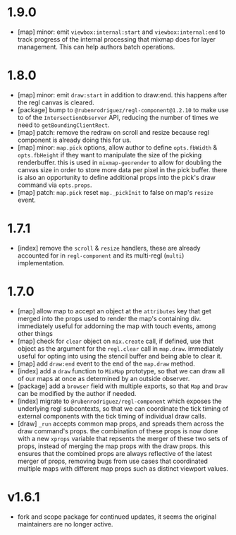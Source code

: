 # 1.9.0

- [map] minor: emit `viewbox:internal:start` and `viewbox:internal:end` to track progress of the internal processing that mixmap does for layer management. This can help authors batch operations.


# 1.8.0

- [map] minor: emit `draw:start` in addition to draw:end. this happens after the regl canvas is cleared.
- [package] bump to `@rubenrodriguez/regl-component@1.2.10` to make use to of the `IntersectionObserver` API, reducing the number of times we need to `getBoundingClientRect`.
- [map] patch: remove the redraw on scroll and resize because regl component is already doing this for us.
- [map] minor: `map.pick` options, allow author to define `opts.fbWidth` & `opts.fbHeight` if they want to manipulate the size of the picking renderbuffer. this is used in `mixmap-georender` to allow for doubling the canvas size in order to store more data per pixel in the pick buffer. there is also an opportunity to define additional props into the pick's draw command via `opts.props`.
- [map] patch: `map.pick` reset `map._pickInit` to false on map's `resize` event.

# 1.7.1

- [index] remove the `scroll` & `resize` handlers, these are already accounted for in `regl-component` and its multi-regl (`multi`) implementation.

# 1.7.0

- [map] allow map to accept an object at the `attributes` key that get merged into the props used to render the map's containing div. immediately useful for addorning the map with touch events, among other things
- [map] check for `clear` object on `mix.create` call, if defined, use that object as the argument for the `regl.clear` call in `map.draw`. immediately useful for opting into using the stencil buffer and being able to clear it.
- [map] add `draw:end` event to the end of the `map.draw` method.
- [index] add a `draw` function to `MixMap` prototype, so that we can draw all of our maps at once as determined by an outside observer.
- [package] add a `browser` field with multiple exports, so that `Map` and `Draw` can be modified by the author if needed.
- [index] migrate to `@rubenrodriguez/regl-component` which exposes the underlying regl subcontexts, so that we can coordinate the tick timing of external components with the tick timing of individual draw calls.
- [draw] `_run` accepts common map props, and spreads them across the draw command's props. the combination of these props is now done with a new `xprops` variable that repsents the merger of these two sets of props, instead of merging the map props with the draw props. this ensures that the combined props are always reflective of the latest merger of props, removing bugs from use cases that coordinated multiple maps with different map props such as distinct viewport values.


# v1.6.1

- fork and scope package for continued updates, it seems the original maintainers are no longer active.
